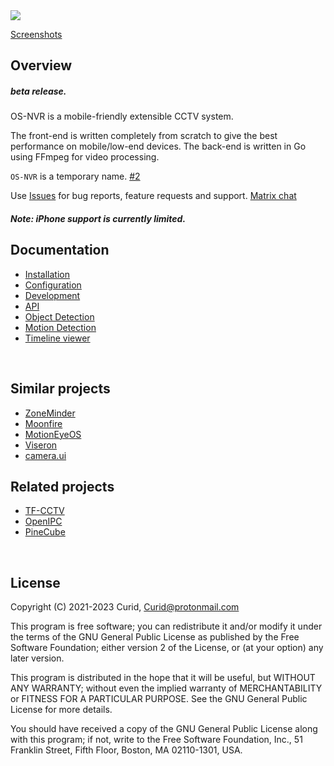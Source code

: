 <img src="https://codeberg.org/Curid/os-nvr_assets/raw/branch/master/screenshots/readme.png">

[Screenshots](https://codeberg.org/Curid/os-nvr_assets/src/branch/master/screenshots)

## Overview

##### beta release.

OS-NVR is a mobile-friendly extensible CCTV system.

The front-end is written completely from scratch to give the best performance on mobile/low-end devices. The back-end is written in Go using FFmpeg for video processing.


`OS-NVR` is a temporary name. [#2](https://codeberg.org/Curid/os-nvr/issues/2)


Use [Issues](https://codeberg.org/Curid/os-nvr/issues) for bug reports, feature requests and support. [Matrix chat](https://matrix.to/#/#os_nvr:matrix.org)

##### Note: iPhone support is currently limited.

## Documentation

- [Installation](./docs/1_Installation.md)
- [Configuration](./docs/2_Configuration.md)
- [Development](./docs/3_Development.md)
- [API](./docs/4_API.md)
- [Object Detection](./addons/doods2/README.md)
- [Motion Detection](./addons/motion/README.md)
- [Timeline viewer](./addons/timeline/README.md)

<br>

## Similar projects

- [ZoneMinder](https://github.com/ZoneMinder/ZoneMinder)
- [Moonfire](https://github.com/scottlamb/moonfire-nvr)
- [Motion](https://github.com/Motion-Project/motion)[Eye](https://github.com/ccrisan/motioneye/)[OS](https://github.com/ccrisan/motioneyeos)
- [Viseron](https://github.com/roflcoopter/viseron)
- [camera.ui](https://github.com/SeydX/camera.ui)

## Related projects

- [TF-CCTV](https://codeberg.org/Curid/TF-CCTV)
- [OpenIPC](https://openipc.org)
- [PineCube](https://www.pine64.org/cube)

<br>

## License

Copyright (C) 2021-2023 Curid, <Curid@protonmail.com>

This program is free software; you can redistribute it and/or modify it under the terms of the GNU General Public License as published by the Free Software Foundation; either version 2 of the License, or (at your option) any later version.

This program is distributed in the hope that it will be useful, but WITHOUT ANY WARRANTY; without even the implied warranty of MERCHANTABILITY or FITNESS FOR A PARTICULAR PURPOSE. See the GNU General Public License for more details.

You should have received a copy of the GNU General Public License along with this program; if not, write to the Free Software Foundation, Inc., 51 Franklin Street, Fifth Floor, Boston, MA 02110-1301, USA. 